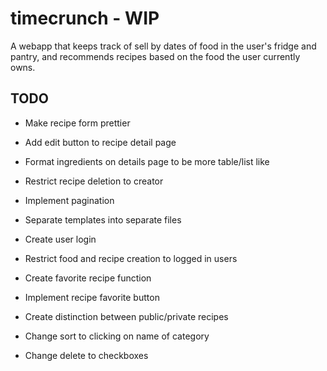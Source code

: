 # timecrunch - WIP

A webapp that keeps track of sell by dates of food in the user's fridge and pantry, and recommends recipes based on the food the user currently owns.

## TODO

* Make recipe form prettier

* Add edit button to recipe detail page

* Format ingredients on details page to be more table/list like

* Restrict recipe deletion to creator

* Implement pagination

* Separate templates into separate files

* Create user login

* Restrict food and recipe creation to logged in users

* Create favorite recipe function

* Implement recipe favorite button

* Create distinction between public/private recipes

* Change sort to clicking on name of category

* Change delete to checkboxes